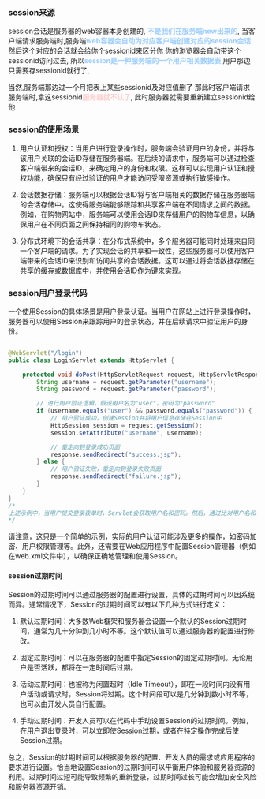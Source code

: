 ### session来源
session会话是服务器的web容器本身创建的,
<font color=#99CCFF style=" font-weight:bold;">不是我们在服务端new出来的</font>,
当客户端请求服务端时,服务端<font color=#99CCFF style=" font-weight:bold;">web容器会自动为对应客户端创建对应的session会话</font>
然后这个对应的会话就会给你个sessionid来区分你
你的浏览器会自动带这个sessionid访问过去,
所以<font color=#99CCFF style=" font-weight:bold;">session是一种服务端的一个用户相关数据表</font>
用户那边只需要存sessionid就行了,

当然,服务端那边过一个月把表上某些sessionid及对应值删了
那此时客户端请求服务端时,拿这sessionid<font color=#FFCCCC style=" font-weight:bold;">服务器就不认了</font>,
此时服务器就需要重新建立sessionid给他

### session的使用场景
1. 用户认证和授权：当用户进行登录操作时，服务端会验证用户的身份，并将与该用户关联的会话ID存储在服务器端。在后续的请求中，服务端可以通过检查客户端带来的会话ID，来确定用户的身份和权限。这样可以实现用户认证和授权功能，确保只有经过验证的用户才能访问受限资源或执行敏感操作。
    
2. 会话数据存储：服务端可以根据会话ID将与客户端相关的数据存储在服务器端的会话存储中。这使得服务端能够跟踪和共享客户端在不同请求之间的数据。例如，在购物网站中，服务端可以使用会话ID来存储用户的购物车信息，以确保用户在不同页面之间保持相同的购物车状态。
    
3. 分布式环境下的会话共享：在分布式系统中，多个服务器可能同时处理来自同一个客户端的请求。为了实现会话的共享和一致性，这些服务器可以使用客户端带来的会话ID来识别和访问共享的会话数据。这可以通过将会话数据存储在共享的缓存或数据库中，并使用会话ID作为键来实现。

### session用户登录代码
一个使用Session的具体场景是用户登录认证。当用户在网站上进行登录操作时，服务器可以使用Session来跟踪用户的登录状态，并在后续请求中验证用户的身份。
```java

@WebServlet("/login")
public class LoginServlet extends HttpServlet {

    protected void doPost(HttpServletRequest request, HttpServletResponse response) throws ServletException, IOException {
        String username = request.getParameter("username");
        String password = request.getParameter("password");

        // 进行用户验证逻辑，假设用户名为"user"，密码为"password"
        if (username.equals("user") && password.equals("password")) {
            // 用户验证成功，创建Session并将用户信息存储在Session中
            HttpSession session = request.getSession();
            session.setAttribute("username", username);

            // 重定向到登录成功页面
            response.sendRedirect("success.jsp");
        } else {
            // 用户验证失败，重定向到登录失败页面
            response.sendRedirect("failure.jsp");
        }
    }
}
/*
上述示例中，当用户提交登录表单时，Servlet会获取用户名和密码。然后，通过比对用户名和密码是否匹配，决定是创建Session并将用户名存储在Session中，还是重定向到登录失败页面。如果验证成功，用户将被重定向到登录成功页面，在后续的请求中，可以通过Session对象来获取用户的登录信息。
*/
```
请注意，这只是一个简单的示例，实际的用户认证可能涉及更多的操作，如密码加密、用户权限管理等。此外，还需要在Web应用程序中配置Session管理器（例如在web.xml文件中），以确保正确地管理和使用Session。

#### session过期时间
Session的过期时间可以通过服务器的配置进行设置，具体的过期时间可以因系统而异。通常情况下，Session的过期时间可以有以下几种方式进行定义：

1. 默认过期时间：大多数Web框架和服务器会设置一个默认的Session过期时间，通常为几十分钟到几小时不等。这个默认值可以通过服务器的配置进行修改。

2. 固定过期时间：可以在服务器的配置中指定Session的固定过期时间。无论用户是否活跃，都将在一定时间后过期。

3. 活动过期时间：也被称为闲置超时（Idle Timeout），即在一段时间内没有用户活动或请求时，Session将过期。这个时间段可以是几分钟到数小时不等，也可以由开发人员自行配置。

4. 手动过期时间：开发人员可以在代码中手动设置Session的过期时间。例如，在用户退出登录时，可以立即使Session过期，或者在特定操作完成后使Session过期。

总之，Session的过期时间可以根据服务器的配置、开发人员的需求或应用程序的要求进行设置。恰当地设置Session的过期时间可以平衡用户体验和服务器资源的利用。过期时间过短可能导致频繁的重新登录，过期时间过长可能会增加安全风险和服务器资源开销。